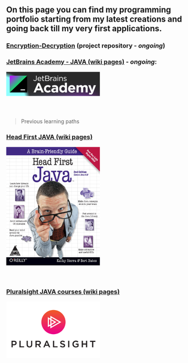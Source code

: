 ## On this page you can find my programming portfolio starting from my latest creations and going back till my very first applications.

### [Encryption-Decryption](https://github.com/Kamil-Jankowski/Encryption-Decryption) (project repository - _ongoing_)

### [JetBrains Academy - JAVA (wiki pages)](jet_brains.md) - _ongoing_:
 <a href="jet_brains.md"><img src="academy.png" alt="book_cover" width="250"/></a>
 <br>
 <br>
 
#
> Previous learning paths
### [Head First JAVA (wiki pages)](head_first_java.md)
 <a href="head_first_java.md"><img src="819TQgUGNsL.jpg" alt="book_cover" width="250"/></a>
 <br>
 <br>
 <br>

### [Pluralsight JAVA courses (wiki pages)](pluralsight.md)
  <a href="pluralsight.md"><img src="PS_logo_F-11.png" alt="course_icon" width="250"/></a>
